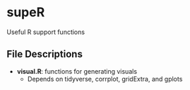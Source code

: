 # supeR

Useful R support functions

## File Descriptions

* **visual.R**: functions for generating visuals
  * Depends on tidyverse, corrplot, gridExtra, and gplots
